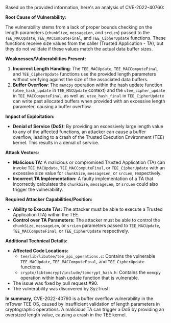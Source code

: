 Based on the provided information, here's an analysis of CVE-2022-40760:

**Root Cause of Vulnerability:**

The vulnerability stems from a lack of proper bounds checking on the length parameters (`chunkSize`, `messageLen`, and `srcLen`) passed to the `TEE_MACUpdate`, `TEE_MACComputeFinal`, and `TEE_CipherUpdate` functions. These functions receive size values from the caller (Trusted Application - TA), but they do not validate if these values match the actual data buffer sizes.

**Weaknesses/Vulnerabilities Present:**

1.  **Incorrect Length Handling**: The `TEE_MACUpdate`, `TEE_MACComputeFinal`, and `TEE_CipherUpdate` functions use the provided length parameters without verifying against the size of the associated data buffers.
2.  **Buffer Overflow**: The `memcpy` operation within the hash update function (`utee_hash_update` in `TEE_MACUpdate` context) and the `utee_cipher_update` in `TEE_MACComputeFinal`, as well as, `utee_hash_final` in `TEE_CipherUpdate` can write past allocated buffers when provided with an excessive length parameter, causing a buffer overflow.

**Impact of Exploitation:**

*   **Denial of Service (DoS):** By providing an excessively large length value to any of the affected functions, an attacker can cause a buffer overflow, leading to a crash of the Trusted Execution Environment (TEE) kernel. This results in a denial of service.

**Attack Vectors:**

*   **Malicious TA:** A malicious or compromised Trusted Application (TA) can invoke `TEE_MACUpdate`, `TEE_MACComputeFinal`, or `TEE_CipherUpdate` with an excessive size value for `chunkSize`, `messageLen`, or `srcLen`, respectively.
*   **Incorrect TA Implementation:** A faulty implementation of a TA that incorrectly calculates the `chunkSize`, `messageLen`, or `srcLen` could also trigger the vulnerability.

**Required Attacker Capabilities/Position:**

*   **Ability to Execute TAs:** The attacker must be able to execute a Trusted Application (TA) within the TEE.
*   **Control over TA Parameters:** The attacker must be able to control the `chunkSize`, `messageLen`, or `srcLen` parameters passed to `TEE_MACUpdate`, `TEE_MACComputeFinal`, or `TEE_CipherUpdate` respectively.

**Additional Technical Details:**

*   **Affected Code Locations:**
    *   `tee/lib/libutee/tee_api_operations.c`: Contains the vulnerable `TEE_MACUpdate`, `TEE_MACComputeFinal`, and `TEE_CipherUpdate` functions.
    *   `crypto/libtomcrypt/include/tomcrypt_hash.h`: Contains the `memcpy` operation within hash update function that is vulnerable.
*   The issue was fixed by pull request #90.
*   The vulnerability was discovered by SyzTrust.

**In summary,** CVE-2022-40760 is a buffer overflow vulnerability in the mTower TEE OS, caused by insufficient validation of length parameters in cryptographic operations. A malicious TA can trigger a DoS by providing an oversized length value, causing a crash in the TEE kernel.